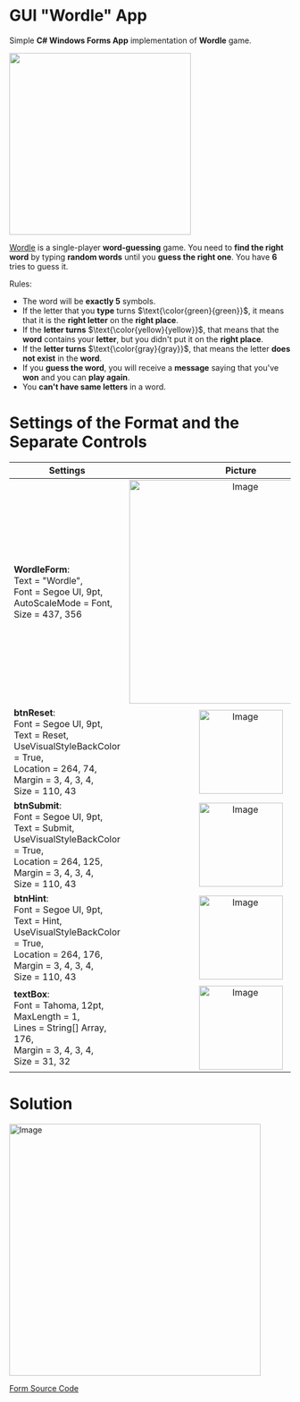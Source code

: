 # GUI "Wordle" App
Simple **C# Windows Forms App** implementation of **Wordle** game.


<img width= 325px src="https://media-cldnry.s-nbcnews.com/image/upload/t_fit-560w,f_auto,q_auto:best/rockcms/2022-01/wordle-inline1-AW-220105-1acb81.jpg" />

[Wordle](https://en.wikipedia.org/wiki/Wordle) is a single-player **word-guessing** game. You need to **find the right word** by typing **random words** until you **guess the right one**. You have **6** tries to guess it.

Rules:
- The word will be **exactly 5** symbols.
- If the letter that you **type** turns $\text{\color{green}{green}}$, it means that it is the **right letter** on the **right place**.
- If the **letter turns** $\text{\color{yellow}{yellow}}$, that means that the **word** contains your **letter**, but you didn't put it on the **right place**.
- If the **letter turns**  $\text{\color{gray}{gray}}$, that means the letter **does not exist** in the **word**.
- If you **guess the word**, you will receive a **message** saying that you've **won** and you can **play again**.
- You **can't have same letters** in a word.

# Settings of the Format and the Separate Controls

| Settings                        |  Picture                 |
| --------------------------------|:------------------------:| 
| **WordleForm**:<br>Text = "Wordle",<br>Font = Segoe UI, 9pt,<br>AutoScaleMode = Font,<br>Size = 437, 356|                                         <img alt="Image" width="400" src="https://user-images.githubusercontent.com/99538671/209855762-a40695f3-a1e0-4a4f-a030-d5b60eae6249.png" />         
| **btnReset**:<br>Font = Segoe UI, 9pt,<br>Text = Reset,<br>UseVisualStyleBackColor = True,<br>Location = 264, 74,<br>Margin = 3, 4, 3, 4,<br>Size = 110, 43|<img alt="Image" width="150" src="https://user-images.githubusercontent.com/99538671/209854900-3b4f4780-435a-4b6b-8985-005627d1a6e8.png" />
| **btnSubmit**:<br>Font = Segoe UI, 9pt,<br>Text = Submit,<br>UseVisualStyleBackColor = True,<br>Location = 264, 125,<br>Margin = 3, 4, 3, 4,<br>Size = 110, 43|<img alt="Image" width="150" src="https://user-images.githubusercontent.com/99538671/209937640-634f5675-bcc9-41e8-8acc-3d4357be5d40.png" />  
| **btnHint**:<br>Font = Segoe UI, 9pt,<br>Text = Hint,<br>UseVisualStyleBackColor = True,<br>Location = 264, 176,<br>Margin = 3, 4, 3, 4,<br>Size = 110, 43|<img alt="Image" width="150" src="https://user-images.githubusercontent.com/99538671/209938009-945de425-2ef1-438a-ada0-8b3299f3f3e5.png" />
| **textBox**:<br>Font = Tahoma, 12pt,<br>MaxLength = 1,<br>Lines = String[] Array, 176,<br>Margin = 3, 4, 3, 4,<br>Size = 31, 32|<img alt="Image" width="150" src="https://user-images.githubusercontent.com/99538671/209941312-8e5c68ed-9b76-4892-8cf7-6a2e8a34a59d.png" />

# Solution

<img alt="Image" width="450" src="https://user-images.githubusercontent.com/99538671/209941855-cf04ef37-1af0-4bb9-b030-bf1e032dcb98.png" />

[Form Source Code](WordleForm.cs)
